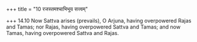 +++
title = "10 रजस्तमश्चाभिभूय सत्त्वम्"

+++
14.10 Now Sattva arises (prevails), O Arjuna, having overpowered Rajas
and Tamas; nor Rajas, having overpowered Sattva and Tamas; and now
Tamas, having overpowered Sattva and Rajas.
